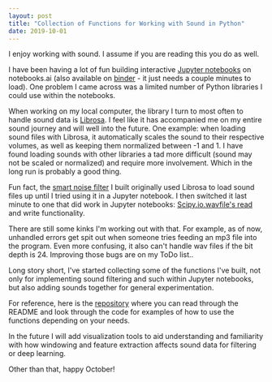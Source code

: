 ```yaml
---
layout: post
title: "Collection of Functions for Working with Sound in Python"
date: 2019-10-01
---
```


I enjoy working with sound. I assume if you are reading this you do as well. 

I have been having a lot of fun building interactive <a href='https://notebooks.ai/a-n-rose'>Jupyter notebooks</a> on notebooks.ai (also available on <a href="https://mybinder.org/v2/gh/a-n-rose/Python-Sound-Tool/master">binder</a> - it just needs a couple minutes to load). One problem I came across was a limited number of Python libraries I could use within the notebooks.

When working on my local computer, the library I turn to most often to handle sound data is <a href="https://librosa.github.io/librosa/">Librosa</a>. I feel like it has accompanied me on my entire sound journey and will well into the future. One example: when loading sound files with Librosa, it automatically scales the sound to their respective volumes, as well as keeping them normalized between -1 and 1. I have found loading sounds with other libraries a tad more difficult (sound may not be scaled or normalized) and require more involvement. Which in the long run is probably a good thing.

Fun fact, the <a href="https://aislynrose.bitbucket.io/">smart noise filter</a> I built originally used Librosa to load sound files up until I tried using it in a Jupyter notebook. I then switched it last minute to one that did work in Jupyter notebooks: <a href="https://docs.scipy.org/doc/scipy/reference/generated/scipy.io.wavfile.read.html">Scipy.io.wavfile's read</a> and write functionality. 

There are still some kinks I'm working out with that. For example, as of now, unhandled errors get spit out when someone tries feeding an mp3 file into the program. Even more confusing, it also can't handle wav files if the bit depth is 24. Improving those bugs are on my ToDo list..

Long story short, I've started collecting some of the functions I've built, not only for implementing sound filtering and such within Jupyter notebooks, but also adding sounds together for general experimentation.

For reference, here is the <a href="https://github.com/a-n-rose/Python-Sound-Tool#sound-file-prep">repository</a> where you can read through the README and look through the code for examples of how to use the functions depending on your needs.

In the future I will add visualization tools to aid understanding and familiarity with how windowing and feature extraction affects sound data for filtering or deep learning.

Other than that, happy October! 
 
